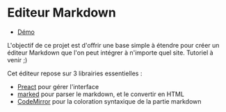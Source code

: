 # Editeur Markdown

- [Démo](https://grafikart.github.io/JS-Markdown-Editor)

L'objectif de ce projet est d'offrir une base simple à étendre pour créer un éditeur Markdown que l'on peut intégrer à n'importe quel site. Tutoriel à venir ;)

Cet éditeur repose sur 3 librairies essentielles : 

- [Preact](https://preactjs.com/) pour gérer l'interface
- [marked](https://github.com/chjj/marked) pour parser le markdown, et le convertir en HTML
- [CodeMirror](https://codemirror.net/) pour la coloration syntaxique de la partie markdown
